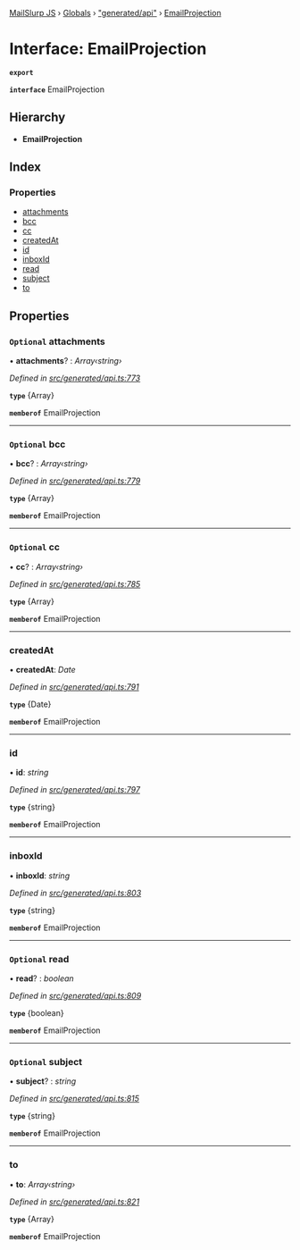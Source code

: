 [MailSlurp JS](../README.md) › [Globals](../globals.md) › ["generated/api"](../modules/_generated_api_.md) › [EmailProjection](_generated_api_.emailprojection.md)

# Interface: EmailProjection

**`export`** 

**`interface`** EmailProjection

## Hierarchy

* **EmailProjection**

## Index

### Properties

* [attachments](_generated_api_.emailprojection.md#optional-attachments)
* [bcc](_generated_api_.emailprojection.md#optional-bcc)
* [cc](_generated_api_.emailprojection.md#optional-cc)
* [createdAt](_generated_api_.emailprojection.md#createdat)
* [id](_generated_api_.emailprojection.md#id)
* [inboxId](_generated_api_.emailprojection.md#inboxid)
* [read](_generated_api_.emailprojection.md#optional-read)
* [subject](_generated_api_.emailprojection.md#optional-subject)
* [to](_generated_api_.emailprojection.md#to)

## Properties

### `Optional` attachments

• **attachments**? : *Array‹string›*

*Defined in [src/generated/api.ts:773](https://github.com/mailslurp/mailslurp-client-ts-js/blob/7141c32/src/generated/api.ts#L773)*

**`type`** {Array<string>}

**`memberof`** EmailProjection

___

### `Optional` bcc

• **bcc**? : *Array‹string›*

*Defined in [src/generated/api.ts:779](https://github.com/mailslurp/mailslurp-client-ts-js/blob/7141c32/src/generated/api.ts#L779)*

**`type`** {Array<string>}

**`memberof`** EmailProjection

___

### `Optional` cc

• **cc**? : *Array‹string›*

*Defined in [src/generated/api.ts:785](https://github.com/mailslurp/mailslurp-client-ts-js/blob/7141c32/src/generated/api.ts#L785)*

**`type`** {Array<string>}

**`memberof`** EmailProjection

___

###  createdAt

• **createdAt**: *Date*

*Defined in [src/generated/api.ts:791](https://github.com/mailslurp/mailslurp-client-ts-js/blob/7141c32/src/generated/api.ts#L791)*

**`type`** {Date}

**`memberof`** EmailProjection

___

###  id

• **id**: *string*

*Defined in [src/generated/api.ts:797](https://github.com/mailslurp/mailslurp-client-ts-js/blob/7141c32/src/generated/api.ts#L797)*

**`type`** {string}

**`memberof`** EmailProjection

___

###  inboxId

• **inboxId**: *string*

*Defined in [src/generated/api.ts:803](https://github.com/mailslurp/mailslurp-client-ts-js/blob/7141c32/src/generated/api.ts#L803)*

**`type`** {string}

**`memberof`** EmailProjection

___

### `Optional` read

• **read**? : *boolean*

*Defined in [src/generated/api.ts:809](https://github.com/mailslurp/mailslurp-client-ts-js/blob/7141c32/src/generated/api.ts#L809)*

**`type`** {boolean}

**`memberof`** EmailProjection

___

### `Optional` subject

• **subject**? : *string*

*Defined in [src/generated/api.ts:815](https://github.com/mailslurp/mailslurp-client-ts-js/blob/7141c32/src/generated/api.ts#L815)*

**`type`** {string}

**`memberof`** EmailProjection

___

###  to

• **to**: *Array‹string›*

*Defined in [src/generated/api.ts:821](https://github.com/mailslurp/mailslurp-client-ts-js/blob/7141c32/src/generated/api.ts#L821)*

**`type`** {Array<string>}

**`memberof`** EmailProjection
